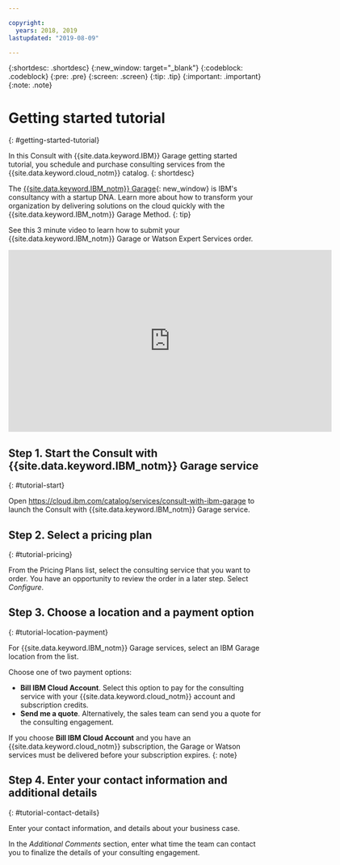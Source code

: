 ```yaml
---

copyright:
  years: 2018, 2019
lastupdated: "2019-08-09"

---
```


{:shortdesc: .shortdesc}
{:new_window: target="_blank"}
{:codeblock: .codeblock}
{:pre: .pre}
{:screen: .screen}
{:tip: .tip}
{:important: .important}
{:note: .note}

<!-- Name your file `getting-started.md` and include it in the Learn nav group in your toc file. -->


# Getting started tutorial
{: #getting-started-tutorial}

In this Consult with {{site.data.keyword.IBM}} Garage getting started tutorial, you schedule and purchase consulting services from the {{site.data.keyword.cloud_notm}} catalog.
{: shortdesc}

The [{{site.data.keyword.IBM_notm}} Garage](http://www.ibm.com/cloud/garage/){: new_window} is IBM's consultancy with a startup DNA. Learn more about how to transform your organization by delivering solutions on the cloud quickly with the {{site.data.keyword.IBM_notm}} Garage Method.
{: tip}

See this 3 minute video to learn how to submit your {{site.data.keyword.IBM_notm}} Garage or Watson Expert Services order.

<iframe class="embed-responsive-item" id="youtubeplayer" title="Consult with IBM Garage demo" type="text/html" width="640" height="360" src="https://www.youtube.com/embed/CWRsJ10Nnpc" frameborder="0" webkitallowfullscreen mozallowfullscreen allowfullscreen></iframe>


## Step 1. Start the Consult with {{site.data.keyword.IBM_notm}} Garage service
{: #tutorial-start}

Open https://cloud.ibm.com/catalog/services/consult-with-ibm-garage to launch the Consult with {{site.data.keyword.IBM_notm}} Garage service.

## Step 2. Select a pricing plan
{: #tutorial-pricing}

From the Pricing Plans list, select the consulting service that you want to order. You have an opportunity to review the order in a later step. Select _Configure_.

## Step 3. Choose a location and a payment option
{: #tutorial-location-payment}

For {{site.data.keyword.IBM_notm}} Garage services, select an IBM Garage location from the list.

Choose one of two payment options:
* **Bill IBM Cloud Account**. Select this option to pay for the consulting service with your {{site.data.keyword.cloud_notm}} account and subscription credits.
* **Send me a quote**. Alternatively, the sales team can send you a quote for the consulting engagement.

If you choose **Bill IBM Cloud Account** and you have an {{site.data.keyword.cloud_notm}} subscription, the Garage or Watson services must be delivered before your subscription expires.
{: note}

## Step 4. Enter your contact information and additional details
{: #tutorial-contact-details}

Enter your contact information, and details about your business case.

In the _Additional Comments_ section, enter what time the team can contact you to finalize the details of your consulting engagement.
